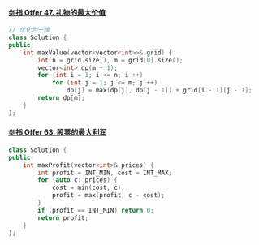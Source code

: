 #### [剑指 Offer 47. 礼物的最大价值](https://leetcode-cn.com/problems/li-wu-de-zui-da-jie-zhi-lcof/)

```cpp
// 优化为一维
class Solution {
public:
    int maxValue(vector<vector<int>>& grid) {
        int n = grid.size(), m = grid[0].size();
        vector<int> dp(m + 1);
        for (int i = 1; i <= n; i ++)
            for (int j = 1; j <= m; j ++)
                dp[j] = max(dp[j], dp[j - 1]) + grid[i - 1][j - 1];
        return dp[m];
    }
};
```

#### [剑指 Offer 63. 股票的最大利润](https://leetcode-cn.com/problems/gu-piao-de-zui-da-li-run-lcof/)

```cpp
class Solution {
public:
    int maxProfit(vector<int>& prices) {
        int profit = INT_MIN, cost = INT_MAX;
        for (auto c: prices) {
            cost = min(cost, c);
            profit = max(profit, c - cost);
        }
        if (profit == INT_MIN) return 0;
        return profit;
    }
};
```

